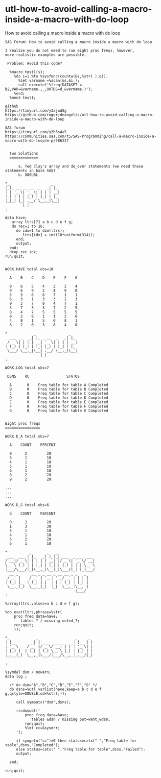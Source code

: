 # utl-how-to-avoid-calling-a-macro-inside-a-macro-with-do-loop
How to avoid calling a macro inside a macro with do loop 

    SAS Forum: How to avoid calling a macro inside a macro with do loop                                   
                                                                                                          
    I realize you do not need to run eight proc freqs, however,                                           
    more realistic examples are possible.                                                                 
                                                                                                          
     Problem: Avoid this code?                                                                            
                                                                                                          
      %macro test1(s);                                                                                    
        %do i=1 %to %sysfunc(countw(&s,%str( ),q));                                                       
          %let varname =%scan(&s,&i.);                                                                    
          call execute('%freq(DATASET = b2,VAR=&varname.,_,OUTDS=d_&varname.)');                          
        %end;                                                                                             
      %mend test1;                                                                                        
                                                                                                          
    github                                                                                                
    https://tinyurl.com/y3ajwd8g                                                                          
    https://github.com/rogerjdeangelis/utl-how-to-avoid-calling-a-macro-inside-a-macro-with-do-loop       
                                                                                                          
    SAS forum                                                                                             
    https://tinyurl.com/y2h3s4a5                                                                          
    https://communities.sas.com/t5/SAS-Programming/call-a-macro-inside-a-macro-with-do-loop/m-p/586337    
                                                                                                          
                                                                                                          
      Two Solutions                                                                                       
      =============                                                                                       
                                                                                                          
          a. Ted Clay's array and do_over statements (we need these statements in base SAS)               
          b. DOSUBL                                                                                       
                                                                                                          
    *_                   _                                                                                
    (_)_ __  _ __  _   _| |_                                                                              
    | | '_ \| '_ \| | | | __|                                                                             
    | | | | | |_) | |_| | |_                                                                              
    |_|_| |_| .__/ \__,_|\__|                                                                             
            |_|                                                                                           
    ;                                                                                                     
                                                                                                          
    data have;                                                                                            
       array ltrs[7] a b c d e f g;                                                                       
       do rec=1 to 10;                                                                                    
         do idx=1 to dim(ltrs);                                                                           
            ltrs[idx] = int(10*uniform(314));                                                             
         end;                                                                                             
         output;                                                                                          
      end;                                                                                                
      drop rec idx;                                                                                       
    run;quit;                                                                                             
                                                                                                          
                                                                                                          
    WORK.HAVE total obs=10                                                                                
                                                                                                          
      A    B    C    D    E    F    G                                                                     
                                                                                                          
      0    6    5    4    3    3    4                                                                     
      9    6    9    2    4    9    0                                                                     
      5    3    6    6    7    1    1                                                                     
      6    3    1    3    3    2    3                                                                     
      9    3    7    0    4    7    1                                                                     
      3    7    3    3    7    2    5                                                                     
      8    4    7    5    5    5    5                                                                     
      0    2    8    1    1    3    6                                                                     
      4    8    1    5    0    8    1                                                                     
      8    2    0    3    8    4    0                                                                     
                                                                                                          
    *            _               _                                                                        
      ___  _   _| |_ _ __  _   _| |_                                                                      
     / _ \| | | | __| '_ \| | | | __|                                                                     
    | (_) | |_| | |_| |_) | |_| | |_                                                                      
     \___/ \__,_|\__| .__/ \__,_|\__|                                                                     
                    |_|                                                                                   
    ;                                                                                                     
                                                                                                          
    WORK.LOG total obs=7                                                                                  
                                                                                                          
     DSNS    RC                 STATUS                                                                    
                                                                                                          
      A       0    Freq table for table A Completed                                                       
      B       0    Freq table for table B Completed                                                       
      C       0    Freq table for table C Completed                                                       
      D       0    Freq table for table D Completed                                                       
      E       0    Freq table for table E Completed                                                       
      F       0    Freq table for table F Completed                                                       
      G       0    Freq table for table G Completed                                                       
                                                                                                          
                                                                                                          
    Eight proc freqs                                                                                      
    ================                                                                                      
                                                                                                          
    WORK.D_A total obs=7                                                                                  
                                                                                                          
      A    COUNT    PERCENT                                                                               
                                                                                                          
      0      2         20                                                                                 
      3      1         10                                                                                 
      4      1         10                                                                                 
      5      1         10                                                                                 
      6      1         10                                                                                 
      8      2         20                                                                                 
      9      2         20                                                                                 
                                                                                                          
    ...                                                                                                   
    ...                                                                                                   
    ...                                                                                                   
                                                                                                          
    WORK.D_G total obs=6                                                                                  
                                                                                                          
      G    COUNT    PERCENT                                                                               
                                                                                                          
      0      2         20                                                                                 
      1      3         30                                                                                 
      3      1         10                                                                                 
      4      1         10                                                                                 
      5      2         20                                                                                 
      6      1         10                                                                                 
                                                                                                          
    *          _       _   _                                                                              
     ___  ___ | |_   _| |_(_) ___  _ __  ___                                                              
    / __|/ _ \| | | | | __| |/ _ \| '_ \/ __|                                                             
    \__ \ (_) | | |_| | |_| | (_) | | | \__ \                                                             
    |___/\___/|_|\__,_|\__|_|\___/|_| |_|___/                                                             
      __ _      __ _ _ __ _ __ __ _ _   _                                                                 
     / _` |    / _` | '__| '__/ _` | | | |                                                                
    | (_| |_  | (_| | |  | | | (_| | |_| |                                                                
     \__,_(_)  \__,_|_|  |_|  \__,_|\__, |                                                                
                                    |___/                                                                 
    ;                                                                                                     
                                                                                                          
    %array(ltrs,values=a b c d e f g);                                                                    
                                                                                                          
    %do_over(ltrs,phrase=%str(                                                                            
        proc freq data=have;                                                                              
           tables ? / missing out=d_?;                                                                    
        run;quit;                                                                                         
        ));                                                                                               
                                                                                                          
    *_            _                 _     _                                                               
    | |__      __| | ___  ___ _   _| |__ | |                                                              
    | '_ \    / _` |/ _ \/ __| | | | '_ \| |                                                              
    | |_) |  | (_| | (_) \__ \ |_| | |_) | |                                                              
    |_.__(_)  \__,_|\___/|___/\__,_|_.__/|_|                                                              
                                                                                                          
    ;                                                                                                     
                                                                                                          
    %symdel dsn / nowarn;                                                                                 
    data log ;                                                                                            
                                                                                                          
      /* do dsn="A","B","C","D","E","F","G" */                                                            
      do dsns=%utl_varlist(have,keep=a b c d e f g,qstyle=DOUBLE,od=%str(,));                             
                                                                                                          
         call symputx("dsn",dsns);                                                                        
                                                                                                          
         rc=dosubl('                                                                                      
             proc freq data=have;                                                                         
                tables &dsn / missing out=want_&dsn;                                                      
             run;quit;                                                                                    
             %let cc=&syserr;                                                                             
         ');                                                                                              
                                                                                                          
         if symgetn("cc")=0 then status=catx(" ","Freq table for table",dsns,"Completed");                
         else status=catx(" ","Freq table for table",dsns,"Failed");                                      
         output;                                                                                          
                                                                                                          
      end;                                                                                                
                                                                                                          
    run;quit;                                                                                             
                                                                                                          

